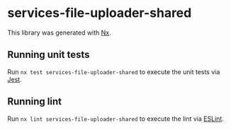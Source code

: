 # services-file-uploader-shared

This library was generated with [Nx](https://nx.dev).

## Running unit tests

Run `nx test services-file-uploader-shared` to execute the unit tests via [Jest](https://jestjs.io).

## Running lint

Run `nx lint services-file-uploader-shared` to execute the lint via [ESLint](https://eslint.org/).
